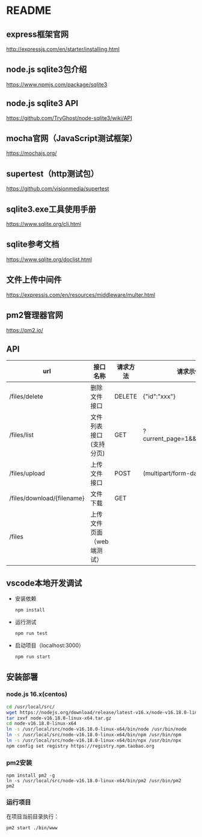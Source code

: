 # README

## express框架官网

http://expressjs.com/en/starter/installing.html

## node.js sqlite3包介绍

https://www.npmjs.com/package/sqlite3

## node.js sqlite3 API

https://github.com/TryGhost/node-sqlite3/wiki/API

## mocha官网（JavaScript测试框架）

https://mochajs.org/

## supertest（http测试包）

https://github.com/visionmedia/supertest

## sqlite3.exe工具使用手册

https://www.sqlite.org/cli.html

## sqlite参考文档

https://www.sqlite.org/doclist.html

## 文件上传中间件

https://expressjs.com/en/resources/middleware/multer.html

## pm2管理器官网

https://pm2.io/

## API
| url | 接口名称 | 请求方法 | 请求示例 |
| --- | --- | --- | --- |
| /files/delete | 删除文件接口 | DELETE | {"id":"xxx"} |
| /files/list | 文件列表接口(支持分页) | GET | ?current_page=1&&per_page=10 |
| /files/upload | 上传文件接口 | POST | (multipart/form-data)file |
| /files/download/{filename} | 文件下载 | GET |  |
| /files | 上传文件页面（web端测试） |  |  |

## vscode本地开发调试

- 安装依赖

    ```
    npm install
    ```

- 运行测试

    ```
    npm run test
    ```

- 启动项目（localhost:3000）

    ```
    npm run start
    ```

## 安装部署

### node.js 16.x(centos)

```bash
cd /usr/local/src/
wget https://nodejs.org/download/release/latest-v16.x/node-v16.18.0-linux-x64.tar.gz
tar zxvf node-v16.18.0-linux-x64.tar.gz
cd node-v16.18.0-linux-x64
ln -s /usr/local/src/node-v16.18.0-linux-x64/bin/node /usr/bin/node
ln -s /usr/local/src/node-v16.18.0-linux-x64/bin/npm /usr/bin/npm
ln -s /usr/local/src/node-v16.18.0-linux-x64/bin/npx /usr/bin/npx
npm config set registry https://registry.npm.taobao.org
```

### pm2安装

```
npm install pm2 -g
ln -s /usr/local/src/node-v16.18.0-linux-x64/bin/pm2 /usr/bin/pm2
pm2

```

### 运行项目

在项目当前目录执行：

```bash
pm2 start ./bin/www
```
